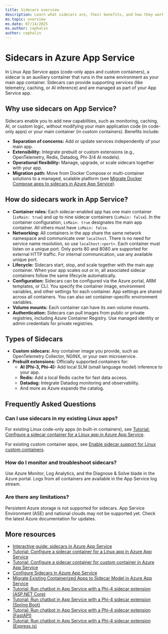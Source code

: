 ```yaml
---
title: Sidecars overview
description: Learn what sidecars are, their benefits, and how they work in Azure App Service for Linux.
ms.topic: overview
ms.date: 07/14/2025
ms.author: cephalin
author: cephalin
---
```


# Sidecars in Azure App Service

In Linux App Service apps (code-only apps and custom containers), a sidecar is an auxiliary container that runs in the same environment as your main app container. Sidecars can provide supporting services (like telemetry, caching, or AI inference) and are managed as part of your App Service app.

## Why use sidecars on App Service?

Sidecars enable you to add new capabilities, such as monitoring, caching, AI, or custom logic, without modifying your main application code (in code-only apps) or your main container (in custom containers). Benefits include:

- **Separation of concerns:** Add or update services independently of your main app.
- **Extensibility:** Integrate prebuilt or custom extensions (e.g., OpenTelemetry, Redis, Datadog, Phi-3/4 AI models).
- **Operational flexibility:** Manage, upgrade, or scale sidecars together with your app.
- **Migration path:** Move from Docker Compose or multi-container solutions to a managed, scalable platform (see [Migrate Docker Compose apps to sidecars in Azure App Service](migrate-sidecar-multi-container-apps.md)).

## How do sidecars work in App Service?

- **Container roles:** Each sidecar-enabled app has one main container (`isMain: true`) and up to nine sidecar containers (`isMain: false`). In the container configuration, `isMain: true` designates the main app container. All others must have `isMain: false`.
- **Networking:** All containers in the app share the same network namespace and communicate over `localhost`. There is no need for service name resolution, so use `localhost:<port>`. Each container must listen on a unique port. Only ports 80 and 8080 are supported for external HTTP traffic. For internal communication, use any available unique port.
- **Lifecycle:** Sidecars start, stop, and scale together with the main app container. When your app scales out or in, all associated sidecar containers follow the same lifecycle automatically.
- **Configuration:** Sidecars can be configured via the Azure portal, ARM templates, or CLI. You specify the container image, environment variables, and other settings for each container. App settings are shared across all containers. You can also set container-specific environment variables.
- **Volume mounts:** Each container can have its own volume mounts.
- **Authentication:** Sidecars can pull images from public or private registries, including Azure Container Registry. Use managed identity or admin credentials for private registries.

## Types of Sidecars

- **Custom sidecars:** Any container image you provide, such as OpenTelemetry Collector, NGINX, or your own microservice.
- **Prebuilt extensions:** Officially supported containers for:
  - **AI (Phi-3, Phi-4):** Add local SLM (small language model) inference to your app.
  - **Redis:** Add a local Redis cache for fast data access.
  - **Datadog:** Integrate Datadog monitoring and observability.
  - And more as Azure expands the catalog.

## Frequently Asked Questions

### Can I use sidecars in my existing Linux apps?

For existing Linux code-only apps (in built-in containers), see [Tutorial: Configure a sidecar container for a Linux app in Azure App Service](tutorial-sidecar.md).

For existing custom container apps, see [Enable sidecar support for Linux custom containers](configure-sidecar.md#enable-sidecar-support-for-linux-custom-containers).

### How do I monitor and troubleshoot sidecars?
Use Azure Monitor, Log Analytics, and the Diagnose & Solve blade in the Azure portal. Logs from all containers are available in the App Service log stream.

### Are there any limitations?
Persistent Azure storage is not supported for sidecars. App Service Environment (ASE) and national clouds may not be supported yet. Check the latest Azure documentation for updates.

## More resources

- [Interactive guide: sidecars in Azure App Service](https://mslabs.cloudguides.com/guides/Modernize%20existing%20web%20apps%20with%20new%20capabilities%20using%20Sidecar%20patterns)
- [Tutorial: Configure a sidecar container for a Linux app in Azure App Service](tutorial-sidecar.md)
- [Tutorial: Configure a sidecar container for custom container in Azure App Service](tutorial-custom-container-sidecar.md)
- [Configure Sidecars in Azure App Service](configure-sidecar.md)
- [Migrate Existing Containerized Apps to Sidecar Model in Azure App Service](migrate-sidecar-multi-container-apps.md)
- [Tutorial: Run chatbot in App Service with a Phi-4 sidecar extension (ASP.NET Core)](tutorial-ai-slm-dotnet.md)
- [Tutorial: Run chatbot in App Service with a Phi-4 sidecar extension (Spring Boot)](tutorial-ai-slm-spring-boot.md)
- [Tutorial: Run chatbot in App Service with a Phi-4 sidecar extension (FastAPI)](tutorial-ai-slm-fastapi.md)
- [Tutorial: Run chatbot in App Service with a Phi-4 sidecar extension (Express.js)](tutorial-ai-slm-expressjs.md)
